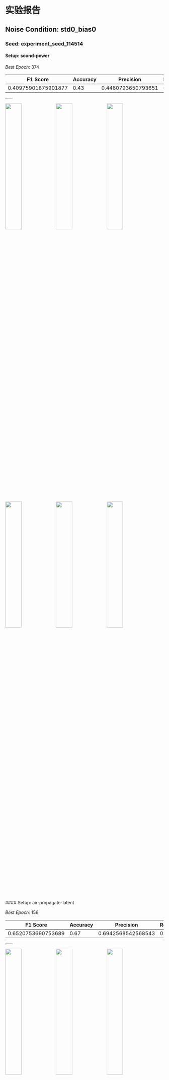 # 实验报告

## Noise Condition: std0_bias0

### Seed: experiment_seed_114514

#### Setup: sound-power

*Best Epoch*: 374

| F1 Score | Accuracy | Precision | Recall |
| --- | --- | --- | --- |
| 0.40975901875901877 | 0.43 | 0.4480793650793651 | 0.43 |

<img src="std0_bias0/experiment_seed_114514/2025-06-03-09-33-29-sound-power/epoch499/loss.png" alt="Loss Curve" style="zoom:25%;" />

<p><img src="std0_bias0/experiment_seed_114514/2025-06-03-09-33-29-sound-power/epoch374/test_confusion_matrix_fig.png" width="32%"/><img src="std0_bias0/experiment_seed_114514/2025-06-03-09-33-29-sound-power/epoch374/train_confusion_matrix_fig.png" width="32%"/><img src="std0_bias0/experiment_seed_114514/2025-06-03-09-33-29-sound-power/epoch374/validate_confusion_matrix_fig.png" width="32%"/></p>
<p><img src="std0_bias0/experiment_seed_114514/2025-06-03-09-33-29-sound-power/test_metrics_trends.png" width="32%"/><img src="std0_bias0/experiment_seed_114514/2025-06-03-09-33-29-sound-power/train_metrics_trends.png" width="32%"/><img src="std0_bias0/experiment_seed_114514/2025-06-03-09-33-29-sound-power/validate_metrics_trends.png" width="32%"/></p>
#### Setup: air-propagate-latent

*Best Epoch*: 156

| F1 Score | Accuracy | Precision | Recall |
| --- | --- | --- | --- |
| 0.6520753690753689 | 0.67 | 0.6942568542568543 | 0.67 |

<img src="std0_bias0/experiment_seed_114514/2025-06-03-10-49-19-air-propagate-latent/epoch499/loss.png" alt="Loss Curve" style="zoom:25%;" />

<p><img src="std0_bias0/experiment_seed_114514/2025-06-03-10-49-19-air-propagate-latent/epoch156/test_confusion_matrix_fig.png" width="32%"/><img src="std0_bias0/experiment_seed_114514/2025-06-03-10-49-19-air-propagate-latent/epoch156/train_confusion_matrix_fig.png" width="32%"/><img src="std0_bias0/experiment_seed_114514/2025-06-03-10-49-19-air-propagate-latent/epoch156/validate_confusion_matrix_fig.png" width="32%"/></p>
<p><img src="std0_bias0/experiment_seed_114514/2025-06-03-10-49-19-air-propagate-latent/test_metrics_trends.png" width="32%"/><img src="std0_bias0/experiment_seed_114514/2025-06-03-10-49-19-air-propagate-latent/train_metrics_trends.png" width="32%"/><img src="std0_bias0/experiment_seed_114514/2025-06-03-10-49-19-air-propagate-latent/validate_metrics_trends.png" width="32%"/></p>
#### Setup: End-2-end

*Best Epoch*: 252

| F1 Score | Accuracy | Precision | Recall |
| --- | --- | --- | --- |
| 0.38794851008263564 | 0.42 | 0.44460877684407096 | 0.42 |

<img src="std0_bias0/experiment_seed_114514/2025-06-03-11-51-55-End-2-end/epoch252/loss.png" alt="Loss Curve" style="zoom:25%;" />

<p><img src="std0_bias0/experiment_seed_114514/2025-06-03-11-51-55-End-2-end/epoch252/test_confusion_matrix_fig.png" width="32%"/><img src="std0_bias0/experiment_seed_114514/2025-06-03-11-51-55-End-2-end/epoch252/train_confusion_matrix_fig.png" width="32%"/><img src="std0_bias0/experiment_seed_114514/2025-06-03-11-51-55-End-2-end/epoch252/validate_confusion_matrix_fig.png" width="32%"/></p>
<p><img src="std0_bias0/experiment_seed_114514/2025-06-03-11-51-55-End-2-end/test_metrics_trends.png" width="32%"/><img src="std0_bias0/experiment_seed_114514/2025-06-03-11-51-55-End-2-end/train_metrics_trends.png" width="32%"/><img src="std0_bias0/experiment_seed_114514/2025-06-03-11-51-55-End-2-end/validate_metrics_trends.png" width="32%"/></p>
### Seed: experiment_seed_3047

#### Setup: sound-power

*Best Epoch*: 407

| F1 Score | Accuracy | Precision | Recall |
| --- | --- | --- | --- |
| 0.4014676048589092 | 0.425 | 0.4373830409356725 | 0.425 |

<img src="std0_bias0/experiment_seed_3047/2025-06-03-02-44-17-sound-power/epoch499/loss.png" alt="Loss Curve" style="zoom:25%;" />

<p><img src="std0_bias0/experiment_seed_3047/2025-06-03-02-44-17-sound-power/epoch407/test_confusion_matrix_fig.png" width="32%"/><img src="std0_bias0/experiment_seed_3047/2025-06-03-02-44-17-sound-power/epoch407/train_confusion_matrix_fig.png" width="32%"/><img src="std0_bias0/experiment_seed_3047/2025-06-03-02-44-17-sound-power/epoch407/validate_confusion_matrix_fig.png" width="32%"/></p>
<p><img src="std0_bias0/experiment_seed_3047/2025-06-03-02-44-17-sound-power/test_metrics_trends.png" width="32%"/><img src="std0_bias0/experiment_seed_3047/2025-06-03-02-44-17-sound-power/train_metrics_trends.png" width="32%"/><img src="std0_bias0/experiment_seed_3047/2025-06-03-02-44-17-sound-power/validate_metrics_trends.png" width="32%"/></p>
#### Setup: air-propagate-latent

*Best Epoch*: 142

| F1 Score | Accuracy | Precision | Recall |
| --- | --- | --- | --- |
| 0.634996003996004 | 0.65 | 0.6649841269841269 | 0.65 |

<img src="std0_bias0/experiment_seed_3047/2025-06-03-03-55-27-air-propagate-latent/epoch499/loss.png" alt="Loss Curve" style="zoom:25%;" />

<p><img src="std0_bias0/experiment_seed_3047/2025-06-03-03-55-27-air-propagate-latent/epoch142/test_confusion_matrix_fig.png" width="32%"/><img src="std0_bias0/experiment_seed_3047/2025-06-03-03-55-27-air-propagate-latent/epoch142/train_confusion_matrix_fig.png" width="32%"/><img src="std0_bias0/experiment_seed_3047/2025-06-03-03-55-27-air-propagate-latent/epoch142/validate_confusion_matrix_fig.png" width="32%"/></p>
<p><img src="std0_bias0/experiment_seed_3047/2025-06-03-03-55-27-air-propagate-latent/test_metrics_trends.png" width="32%"/><img src="std0_bias0/experiment_seed_3047/2025-06-03-03-55-27-air-propagate-latent/train_metrics_trends.png" width="32%"/><img src="std0_bias0/experiment_seed_3047/2025-06-03-03-55-27-air-propagate-latent/validate_metrics_trends.png" width="32%"/></p>
#### Setup: End-2-end

*Best Epoch*: 233

| F1 Score | Accuracy | Precision | Recall |
| --- | --- | --- | --- |
| 0.52899555999556 | 0.525 | 0.6032142857142857 | 0.525 |

<img src="std0_bias0/experiment_seed_3047/2025-06-03-04-58-31-End-2-end/epoch499/loss.png" alt="Loss Curve" style="zoom:25%;" />

<p><img src="std0_bias0/experiment_seed_3047/2025-06-03-04-58-31-End-2-end/epoch233/test_confusion_matrix_fig.png" width="32%"/><img src="std0_bias0/experiment_seed_3047/2025-06-03-04-58-31-End-2-end/epoch233/train_confusion_matrix_fig.png" width="32%"/><img src="std0_bias0/experiment_seed_3047/2025-06-03-04-58-31-End-2-end/epoch233/validate_confusion_matrix_fig.png" width="32%"/></p>
<p><img src="std0_bias0/experiment_seed_3047/2025-06-03-04-58-31-End-2-end/test_metrics_trends.png" width="32%"/><img src="std0_bias0/experiment_seed_3047/2025-06-03-04-58-31-End-2-end/train_metrics_trends.png" width="32%"/><img src="std0_bias0/experiment_seed_3047/2025-06-03-04-58-31-End-2-end/validate_metrics_trends.png" width="32%"/></p>
### Seed: experiment_seed_4999

#### Setup: sound-power

*Best Epoch*: 140

| F1 Score | Accuracy | Precision | Recall |
| --- | --- | --- | --- |
| 0.40924819624819625 | 0.43 | 0.4718333333333334 | 0.43 |

<img src="std0_bias0/experiment_seed_4999/2025-06-03-15-34-06-sound-power/epoch499/loss.png" alt="Loss Curve" style="zoom:25%;" />

<p><img src="std0_bias0/experiment_seed_4999/2025-06-03-15-34-06-sound-power/epoch140/test_confusion_matrix_fig.png" width="32%"/><img src="std0_bias0/experiment_seed_4999/2025-06-03-15-34-06-sound-power/epoch140/train_confusion_matrix_fig.png" width="32%"/><img src="std0_bias0/experiment_seed_4999/2025-06-03-15-34-06-sound-power/epoch140/validate_confusion_matrix_fig.png" width="32%"/></p>
<p><img src="std0_bias0/experiment_seed_4999/2025-06-03-15-34-06-sound-power/test_metrics_trends.png" width="32%"/><img src="std0_bias0/experiment_seed_4999/2025-06-03-15-34-06-sound-power/train_metrics_trends.png" width="32%"/><img src="std0_bias0/experiment_seed_4999/2025-06-03-15-34-06-sound-power/validate_metrics_trends.png" width="32%"/></p>
#### Setup: air-propagate-latent

*Best Epoch*: 142

| F1 Score | Accuracy | Precision | Recall |
| --- | --- | --- | --- |
| 0.6673842823842823 | 0.675 | 0.7273174603174604 | 0.675 |

<img src="std0_bias0/experiment_seed_4999/2025-06-03-16-50-45-air-propagate-latent/epoch499/loss.png" alt="Loss Curve" style="zoom:25%;" />

<p><img src="std0_bias0/experiment_seed_4999/2025-06-03-16-50-45-air-propagate-latent/epoch142/test_confusion_matrix_fig.png" width="32%"/><img src="std0_bias0/experiment_seed_4999/2025-06-03-16-50-45-air-propagate-latent/epoch142/train_confusion_matrix_fig.png" width="32%"/><img src="std0_bias0/experiment_seed_4999/2025-06-03-16-50-45-air-propagate-latent/epoch142/validate_confusion_matrix_fig.png" width="32%"/></p>
<p><img src="std0_bias0/experiment_seed_4999/2025-06-03-16-50-45-air-propagate-latent/test_metrics_trends.png" width="32%"/><img src="std0_bias0/experiment_seed_4999/2025-06-03-16-50-45-air-propagate-latent/train_metrics_trends.png" width="32%"/><img src="std0_bias0/experiment_seed_4999/2025-06-03-16-50-45-air-propagate-latent/validate_metrics_trends.png" width="32%"/></p>
#### Setup: End-2-end

*Best Epoch*: 81

| F1 Score | Accuracy | Precision | Recall |
| --- | --- | --- | --- |
| 0.5223818403818404 | 0.515 | 0.6614573875527222 | 0.515 |

<img src="std0_bias0/experiment_seed_4999/2025-06-03-17-55-20-End-2-end/epoch299/loss.png" alt="Loss Curve" style="zoom:25%;" />

<p><img src="std0_bias0/experiment_seed_4999/2025-06-03-17-55-20-End-2-end/epoch81/test_confusion_matrix_fig.png" width="32%"/><img src="std0_bias0/experiment_seed_4999/2025-06-03-17-55-20-End-2-end/epoch81/train_confusion_matrix_fig.png" width="32%"/><img src="std0_bias0/experiment_seed_4999/2025-06-03-17-55-20-End-2-end/epoch81/validate_confusion_matrix_fig.png" width="32%"/></p>
<p><img src="std0_bias0/experiment_seed_4999/2025-06-03-17-55-20-End-2-end/test_metrics_trends.png" width="32%"/><img src="std0_bias0/experiment_seed_4999/2025-06-03-17-55-20-End-2-end/train_metrics_trends.png" width="32%"/><img src="std0_bias0/experiment_seed_4999/2025-06-03-17-55-20-End-2-end/validate_metrics_trends.png" width="32%"/></p>
### Seed: experiment_seed_65536

#### Setup: sound-power

*Best Epoch*: 230

| F1 Score | Accuracy | Precision | Recall |
| --- | --- | --- | --- |
| 0.36974675324675316 | 0.385 | 0.4091428571428571 | 0.385 |

<img src="std0_bias0/experiment_seed_65536/2025-06-03-12-28-13-sound-power/epoch499/loss.png" alt="Loss Curve" style="zoom:25%;" />

<p><img src="std0_bias0/experiment_seed_65536/2025-06-03-12-28-13-sound-power/epoch230/test_confusion_matrix_fig.png" width="32%"/><img src="std0_bias0/experiment_seed_65536/2025-06-03-12-28-13-sound-power/epoch230/train_confusion_matrix_fig.png" width="32%"/><img src="std0_bias0/experiment_seed_65536/2025-06-03-12-28-13-sound-power/epoch230/validate_confusion_matrix_fig.png" width="32%"/></p>
<p><img src="std0_bias0/experiment_seed_65536/2025-06-03-12-28-13-sound-power/test_metrics_trends.png" width="32%"/><img src="std0_bias0/experiment_seed_65536/2025-06-03-12-28-13-sound-power/train_metrics_trends.png" width="32%"/><img src="std0_bias0/experiment_seed_65536/2025-06-03-12-28-13-sound-power/validate_metrics_trends.png" width="32%"/></p>
#### Setup: air-propagate-latent

*Best Epoch*: 186

| F1 Score | Accuracy | Precision | Recall |
| --- | --- | --- | --- |
| 0.6608498168498168 | 0.665 | 0.7546363636363637 | 0.665 |

<img src="std0_bias0/experiment_seed_65536/2025-06-03-13-49-58-air-propagate-latent/epoch499/loss.png" alt="Loss Curve" style="zoom:25%;" />

<p><img src="std0_bias0/experiment_seed_65536/2025-06-03-13-49-58-air-propagate-latent/epoch186/test_confusion_matrix_fig.png" width="32%"/><img src="std0_bias0/experiment_seed_65536/2025-06-03-13-49-58-air-propagate-latent/epoch186/train_confusion_matrix_fig.png" width="32%"/><img src="std0_bias0/experiment_seed_65536/2025-06-03-13-49-58-air-propagate-latent/epoch186/validate_confusion_matrix_fig.png" width="32%"/></p>
<p><img src="std0_bias0/experiment_seed_65536/2025-06-03-13-49-58-air-propagate-latent/test_metrics_trends.png" width="32%"/><img src="std0_bias0/experiment_seed_65536/2025-06-03-13-49-58-air-propagate-latent/train_metrics_trends.png" width="32%"/><img src="std0_bias0/experiment_seed_65536/2025-06-03-13-49-58-air-propagate-latent/validate_metrics_trends.png" width="32%"/></p>
#### Setup: End-2-end

*Best Epoch*: 278

| F1 Score | Accuracy | Precision | Recall |
| --- | --- | --- | --- |
| 0.5468296148296149 | 0.56 | 0.6432662337662337 | 0.56 |

<img src="std0_bias0/experiment_seed_65536/2025-06-03-14-54-40-End-2-end/epoch299/loss.png" alt="Loss Curve" style="zoom:25%;" />

<p><img src="std0_bias0/experiment_seed_65536/2025-06-03-14-54-40-End-2-end/epoch278/test_confusion_matrix_fig.png" width="32%"/><img src="std0_bias0/experiment_seed_65536/2025-06-03-14-54-40-End-2-end/epoch278/train_confusion_matrix_fig.png" width="32%"/><img src="std0_bias0/experiment_seed_65536/2025-06-03-14-54-40-End-2-end/epoch278/validate_confusion_matrix_fig.png" width="32%"/></p>
<p><img src="std0_bias0/experiment_seed_65536/2025-06-03-14-54-40-End-2-end/test_metrics_trends.png" width="32%"/><img src="std0_bias0/experiment_seed_65536/2025-06-03-14-54-40-End-2-end/train_metrics_trends.png" width="32%"/><img src="std0_bias0/experiment_seed_65536/2025-06-03-14-54-40-End-2-end/validate_metrics_trends.png" width="32%"/></p>
- std0_bias0 / End-2-end: 0.0771
- std0_bias0 / air-propagate-latent: 0.0299
- std0_bias0 / sound-power: 0.0256
